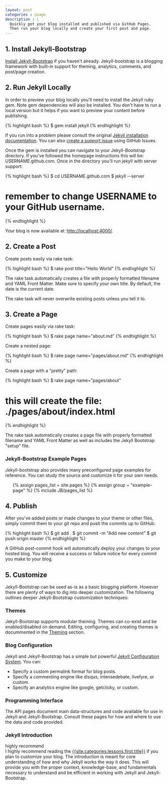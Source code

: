 ```yaml
---
layout: post
categories : usage
description : |
  Quickly get your blog installed and published via GitHub Pages.
  Then run your blog locally and create your first post and page.
---
```



## 1. Install Jekyll-Bootstrap

[Install Jekyll-Bootstrap](/index.html#start-now) if you haven't already.
Jekyll-bootstrap is a blogging framework with built-in support for theming, analytics, comments, and post/page creation.

## 2. Run Jekyll Locally

In order to preview your blog locally you'll need to install the Jekyll ruby gem. Note gem dependencies will also be installed.
You don't have to run a local version but it helps if you want to preview your content before publishing.

{% highlight bash %}
$ gem install jekyll
{% endhighlight %}

If you run into a problem please consult the original [Jekyll installation documentation](http://jekyllrb.com/docs/installation/).
You can also [create a support issue](https://github.com/plusjade/jekyll-bootstrap/issues) using GitHub Issues.

Once the gem is installed you can navigate to your Jekyll-Bootstrap directory.
If you've followed the homepage instructions this will be: USERNAME.github.com.
Once in the directory you'll run jekyll with server support:

{% highlight bash %}
$ cd USERNAME.github.com 
$ jekyll --server
# remember to change USERNAME to your GitHub username.
{% endhighlight %}



Your blog is now available at: [http://localhost:4000/](http://localhost:4000/).


## 2. Create a Post

Create posts easily via rake task:

{% highlight bash %}
$ rake post title="Hello World"
{% endhighlight %}

The rake task automatically creates a file with properly formatted filename and YAML Front Matter.
Make sure to specify your own title. By default, the date is the current date.

The rake task will never overwrite existing posts unless you tell it to.

## 3. Create a Page

Create pages easily via rake task:

{% highlight bash %}
$ rake page name="about.md"
{% endhighlight %}
    

Create a nested page:

{% highlight bash %}
$ rake page name="pages/about.md"
{% endhighlight %}    
    

Create a page with a "pretty" path:

{% highlight bash %}
$ rake page name="pages/about"
# this will create the file: ./pages/about/index.html
{% endhighlight %}  
    
    
    
  
The rake task automatically creates a page file with properly formatted filename and YAML Front Matter 
as well as includes the Jekyll Bootstrap "setup" file.

### Jekyll-Bootstrap Example Pages

Jekyll-bootstrap also provides many preconfigured page examples for reference. 
You can study the source and customize it for your own needs.

<ul>
{% assign pages_list = site.pages %}
{% assign group = "example-page" %}
{% include JB/pages_list %}
</ul>

## 4. Publish

After you've added posts or made changes to your theme or other files, simply commit them to your git repo and push the commits up to GitHub.

{% highlight bash %}
$ git add .
$ git commit -m "Add new content"
$ git push origin master
{% endhighlight %}   

A GitHub post-commit hook will automatically deploy your changes to your hosted blog. You will receive a success or failure notice for every commit you make to your blog.

## 5. Customize

Jekyll-Bootstrap can be used as-is as a basic blogging platform.  However there are plenty of ways to dig into deeper customization. 
The following outlines deeper Jekyll-Bootstrap customization techniques:

### Themes 

Jekyll-Bootstrap supports modular theming. Themes can co-exist and be enabled/disabled on demand.
Editing, configuring, and creating themes is docummented in the [Theming](/usage/jekyll-theming.html) section.

### Blog Configuration

Jekyll and Jekyll-Bootstrap has a simple but powerful [Jekyll Configuration System](/usage/blog-configuration.html). You can:

- Specify a custom permalink format for blog posts.
- Specify a commenting engine like disqus, intensedebate, livefyre, or custom.
- Specify an analytics engine like google, getclicky, or custom.


### Programming Interface

The API pages document main data-structures and code available for use in Jekyll and Jekyll-Bootstrap.
Consult these pages for how and where to use the data and code provided.

### Jekyll Introduction

<span class="label notice">highly recommend</span>   
I highly recommend reading the [{{site.categories.lessons.first.title}}]({{site.categories.lessons.first.url}}) 
if you plan to customize your blog. The introduction is meant for core understanding of how and why Jekyll works the way it does.
This will provide you with the proper context, knowledge-base, and fundamentals necessary to understand
and be efficient in working with Jekyll and Jekyll-Bootstrap.

